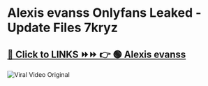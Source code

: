 
 # Alexis evanss Onlyfans Leaked - Update Files 7kryz

## <h2><a href="https://clipsfans.com/Alexis_evanss&ref=git">🔗 Click to LINKS ⏩⏩ 👉 🟢 Alexis evanss </a></h2>

<a href="https://clipsfans.com/Alexis_evanss&ref=git" rel="nofollow" data-target="animated-image.originalLink"><img src="https://i.ibb.co.com/xMMVF88/686577567.gif" alt="Viral Video Original" style="max-width: 100%; display: inline-block;" data-target="animated-image.originalImage"></a>

